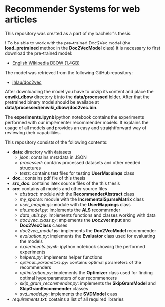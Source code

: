 # Recommender Systems for web articles
This repository was created as a part of my bachelor's thesis.

! To be able to work with the pre-trained Doc2Vec model (the __load_pretrained__ method in the __Doc2VecModel__ class) it is 
necessary to first download the pre-trained model: 
- [English Wikipedia DBOW (1.4GB)](https://ibm.ent.box.com/s/3f160t4xpuya9an935k84ig465gvymm2)

The model was retrieved from the following GitHub repository:
- [jhlau/doc2vec](https://github.com/jhlau/doc2vec)

After downloading the model you have to unzip its content and place the __enwiki_dbow__ directory it into the __data/processed__ folder. After that the pretrained binary model should be availabe at __data/processed/enwiki_dbow/doc2vec.bin__.

The __experiments.ipynb__ ipython notebook contains the experiments performed with our implementer recommender models. It  explains the usage of all models and provides an easy and straightforward way of reviewing their capabilities.

This repository consists of the following contents:

- __data__: directory with datasets
  - _json_: contains metadata in JSON
  - _processed_: contains processed datasets and other needed structures
  - _tests_: contains test files for testing __UserMappings__ class
- __doc___: contains pdf file of this thesis
- ___src_doc___: contains latex source files of the this thesis
- ___src___: contains all models and other source files
  - _abstract_: module with the __RecommenderAbstract__ class
  - _my_sparse_: module with the __IncrementalSparseMatrix__ class
  - _user_mappings_: module with the __UserMappings__ class
  - _als_model.py_: implements the __ALS__ recommender
  - _data_utils.py_: implements functions and classes working with data
  - _doc2vec_class.py_: implements the __Doc2VecInput__ and __Doc2VecClass__ classes
  - _doc2vec_model.py_: implements the __Doc2VecModel__ recommender
  - _evaluation.py_: implements the __Evaluator__ class used for evaluating the models
  - _experiments.ipynb_: ipython notebook showing the performed experiments
  - _helpers.py_: implements helper functions
  - _optimal_parameters.py_: contains optimal parameters of the recommenders
  - _optimization.py_: implements the __Optimizer__ class used for finding optimal hyperparameters of our recommenders
  - _skip_gram_recommender.py_: implements the __SkipGramModel__ and __SkipGramRecommender__ classes
  - _svd_model.py_: implements the __SVDModel__ class
- _requirements.txt_: contains a list of all required libraries
